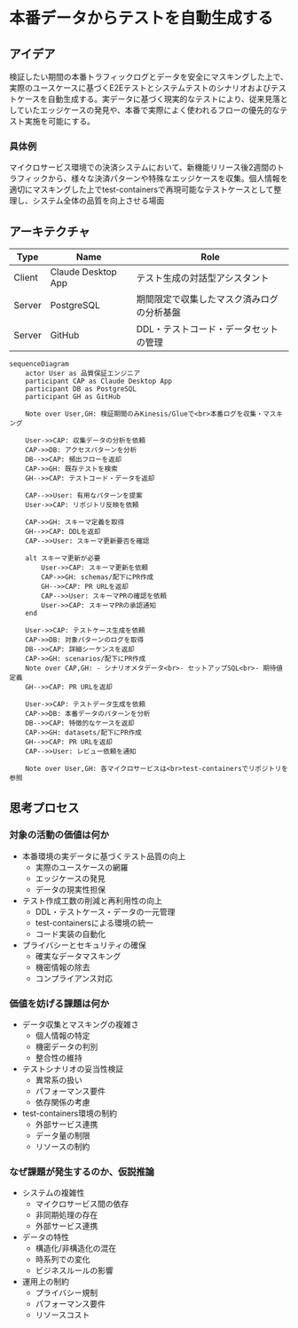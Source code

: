 # 本番データからテストを自動生成する

## アイデア
検証したい期間の本番トラフィックログとデータを安全にマスキングした上で、実際のユースケースに基づくE2Eテストとシステムテストのシナリオおよびテストケースを自動生成する。実データに基づく現実的なテストにより、従来見落としていたエッジケースの発見や、本番で実際によく使われるフローの優先的なテスト実施を可能にする。

### 具体例
マイクロサービス環境での決済システムにおいて、新機能リリース後2週間のトラフィックから、様々な決済パターンや特殊なエッジケースを収集。個人情報を適切にマスキングした上でtest-containersで再現可能なテストケースとして整理し、システム全体の品質を向上させる場面

## アーキテクチャ
| Type | Name | Role |
|--|--|--|
| Client | Claude Desktop App | テスト生成の対話型アシスタント |
| Server | PostgreSQL | 期間限定で収集したマスク済みログの分析基盤 |
| Server | GitHub | DDL・テストコード・データセットの管理 |

```mermaid
sequenceDiagram
    actor User as 品質保証エンジニア
    participant CAP as Claude Desktop App
    participant DB as PostgreSQL
    participant GH as GitHub
    
    Note over User,GH: 検証期間のみKinesis/Glueで<br>本番ログを収集・マスキング

    User->>CAP: 収集データの分析を依頼
    CAP->>DB: アクセスパターンを分析
    DB-->>CAP: 頻出フローを返却
    CAP->>GH: 既存テストを検索
    GH-->>CAP: テストコード・データを返却

    CAP-->>User: 有用なパターンを提案
    User->>CAP: リポジトリ反映を依頼

    CAP->>GH: スキーマ定義を取得
    GH-->>CAP: DDLを返却
    CAP-->>User: スキーマ更新要否を確認
    
    alt スキーマ更新が必要
        User->>CAP: スキーマ更新を依頼
        CAP->>GH: schemas/配下にPR作成
        GH-->>CAP: PR URLを返却
        CAP-->>User: スキーマPRの確認を依頼
        User->>CAP: スキーマPRの承認通知
    end

    User->>CAP: テストケース生成を依頼
    CAP->>DB: 対象パターンのログを取得
    DB-->>CAP: 詳細シーケンスを返却
    CAP->>GH: scenarios/配下にPR作成
    Note over CAP,GH: - シナリオメタデータ<br>- セットアップSQL<br>- 期待値定義
    GH-->>CAP: PR URLを返却
    
    User->>CAP: テストデータ生成を依頼
    CAP->>DB: 本番データのパターンを分析
    DB-->>CAP: 特徴的なケースを返却
    CAP->>GH: datasets/配下にPR作成
    GH-->>CAP: PR URLを返却
    CAP-->>User: レビュー依頼を通知

    Note over User,GH: 各マイクロサービスは<br>test-containersでリポジトリを参照
```

## 思考プロセス

### 対象の活動の価値は何か
- 本番環境の実データに基づくテスト品質の向上
    - 実際のユースケースの網羅
    - エッジケースの発見
    - データの現実性担保
- テスト作成工数の削減と再利用性の向上
    - DDL・テストケース・データの一元管理
    - test-containersによる環境の統一
    - コード実装の自動化
- プライバシーとセキュリティの確保
    - 確実なデータマスキング
    - 機密情報の除去
    - コンプライアンス対応

### 価値を妨げる課題は何か
- データ収集とマスキングの複雑さ
    - 個人情報の特定
    - 機密データの判別
    - 整合性の維持
- テストシナリオの妥当性検証
    - 異常系の扱い
    - パフォーマンス要件
    - 依存関係の考慮
- test-containers環境の制約
    - 外部サービス連携
    - データ量の制限
    - リソースの制約

### なぜ課題が発生するのか、仮説推論
- システムの複雑性
    - マイクロサービス間の依存
    - 非同期処理の存在
    - 外部サービス連携
- データの特性
    - 構造化/非構造化の混在
    - 時系列での変化
    - ビジネスルールの影響
- 運用上の制約
    - プライバシー規制
    - パフォーマンス要件
    - リソースコスト
